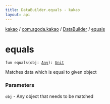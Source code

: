 ```yaml
---
title: DataBuilder.equals - kakao
layout: api
---
```


<div class='api-docs-breadcrumbs'><a href="../../index.html">kakao</a> / <a href="../index.html">com.agoda.kakao</a> / <a href="index.html">DataBuilder</a> / <a href=".">equals</a></div>

# equals

<div class="signature"><code><span class="keyword">fun </span><span class="identifier">equals</span><span class="symbol">(</span><span class="parameterName" id="com.agoda.kakao.DataBuilder$equals(kotlin.Any)/obj">obj</span><span class="symbol">:</span>&nbsp;<a href="https://kotlinlang.org/api/latest/jvm/stdlib/kotlin/-any/index.html"><span class="identifier">Any</span></a><span class="symbol">)</span><span class="symbol">: </span><a href="https://kotlinlang.org/api/latest/jvm/stdlib/kotlin/-unit/index.html"><span class="identifier">Unit</span></a></code></div>

Matches data which is equal to given object

### Parameters

<code>obj</code> - Any object that needs to be matched